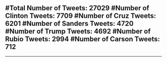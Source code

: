 #Total Number of Tweets: 27029 
#Number of Clinton Tweets: 7709
#Number of Cruz Tweets: 6201
#Number of Sanders Tweets: 4720
#Number of Trump Tweets: 4692
#Number of Rubio Tweets: 2994
#Number of Carson Tweets: 712
---
---
